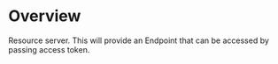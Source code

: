 # Overview
Resource server.
This will provide an Endpoint that can be accessed by passing access token.

